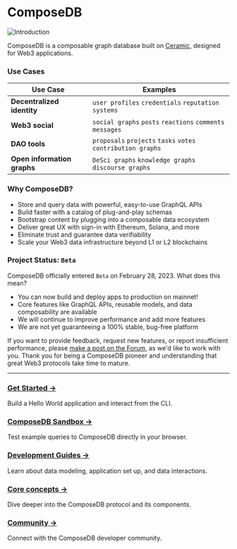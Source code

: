 # ComposeDB
![Introduction](/img/intro-dataverse.png)

ComposeDB is a composable graph database built on [Ceramic](https://ceramic.network), designed for Web3 applications. 

### Use Cases
| Use Case  | Examples  |
|---|---|
|__Decentralized identity__| `user profiles` `credentials` `reputation systems` |
|__Web3 social__| `social graphs` `posts` `reactions` `comments` `messages` |
|__DAO tools__| `proposals` `projects` `tasks` `votes` `contribution graphs` |
|__Open information graphs__| `DeSci graphs` `knowledge graphs` `discourse graphs` |

### Why ComposeDB?

-  Store and query data with powerful, easy-to-use GraphQL APIs
-  Build faster with a catalog of plug-and-play schemas
-  Bootstrap content by plugging into a composable data ecosystem
-  Deliver great UX with sign-in with Ethereum, Solana, and more
-  Eliminate trust and guarantee data verifiability
-  Scale your Web3 data infrastructure beyond L1 or L2 blockchains

### Project Status: `Beta`

ComposeDB officially entered `Beta` on February 28, 2023. What does this mean?

- You can now build and deploy apps to production on mainnet! 
- Core features like GraphQL APIs, reusable models, and data composability are available
- We will continue to improve performance and add more features
- We are not yet guaranteeing a 100% stable, bug-free platform

If you want to provide feedback, request new features, or report insufficient performance, please [make a post on the Forum](https://forum.ceramic.network/), as we'd like to work with you.
Thank you for being a ComposeDB pioneer and understanding that great Web3 protocols take time to mature.

---


### [Get Started →](../composedb/getting-started) 
Build a Hello World application and interact from the CLI.

### [ComposeDB Sandbox →](/docs/composedb/sandbox) 
Test example queries to ComposeDB directly in your browser.

### [Development Guides →](../composedb/guides)
Learn about data modeling, application set up, and data interactions.
<!-- Server Config-->

### [Core concepts →](../composedb/core-concepts)
Dive deeper into the ComposeDB protocol and its components.
  
### [Community →](../ecosystem/community)
Connect with the ComposeDB developer community.